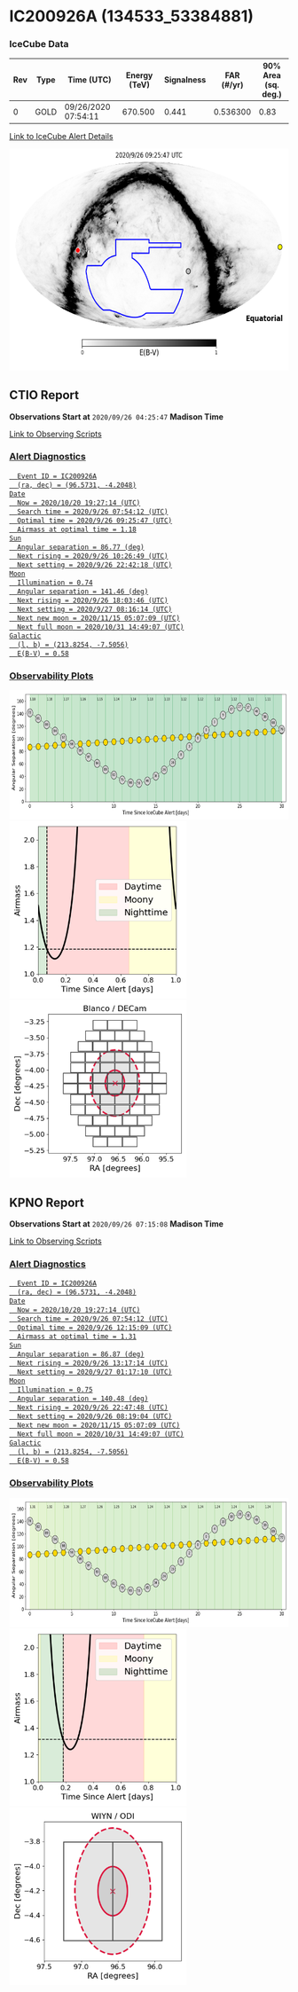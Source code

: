 # IC200926A (134533_53384881)

### IceCube Data

| Rev | Type | Time (UTC) | Energy (TeV) | Signalness | FAR (#/yr) | 90% Area (sq. deg.) |
| --- | --- | --- | --- | --- | --- | --- |
| 0 | GOLD | 09/26/2020  07:54:11 | 670.500 | 0.441 | 0.536300 | 0.83 |

<a href="https://gcn.gsfc.nasa.gov/gcn/notices_amon_g_b/134533_53384881.amon" target="_blank">Link to IceCube Alert Details</a>

<a href="https://rmorgan10.github.io/AlertMonitoring/IC200926A_0/CTIO_skymap.png" target="_blank">
  <img src="CTIO_skymap.png" alt="CTIO Skymap" style="width:700px;height:400px;">
</a>


## CTIO Report

**Observations Start at**  `2020/09/26 04:25:47`  **Madison Time**

<a href="https://github.com/rmorgan10/AlertMonitoring/blob/main/IC200926A_0/CTIO.json" target="_blank">Link to Observing Scripts

### Alert Diagnostics

```Event
  Event ID = IC200926A
  (ra, dec) = (96.5731, -4.2048)
Date
  Now = 2020/10/20 19:27:14 (UTC)
  Search time = 2020/9/26 07:54:12 (UTC)
  Optimal time = 2020/9/26 09:25:47 (UTC)
  Airmass at optimal time = 1.18
Sun
  Angular separation = 86.77 (deg)
  Next rising = 2020/9/26 10:26:49 (UTC)
  Next setting = 2020/9/26 22:42:18 (UTC)
Moon
  Illumination = 0.74
  Angular separation = 141.46 (deg)
  Next rising = 2020/9/26 18:03:46 (UTC)
  Next setting = 2020/9/27 08:16:14 (UTC)
  Next new moon = 2020/11/15 05:07:09 (UTC)
  Next full moon = 2020/10/31 14:49:07 (UTC)
Galactic
  (l, b) = (213.8254, -7.5056)
  E(B-V) = 0.58
```
### Observability Plots

<a href="https://rmorgan10.github.io/AlertMonitoring/IC200926A_0/CTIO_forecast.png" target="_blank">
  <img src="CTIO_forecast.png" alt="CTIO Forecast" style="width:700px;height:233px;">
</a>

<a href="https://rmorgan10.github.io/AlertMonitoring/IC200926A_0/CTIO_airmass.png" target="_blank">
  <img src="CTIO_airmass.png" alt="CTIO Airmass" style="width:320px;height:320px;">
</a>
<a href="https://rmorgan10.github.io/AlertMonitoring/IC200926A_0/CTIO_fov.png" target="_blank">
  <img src="CTIO_fov.png" alt="CTIO FoV" style="width:320px;height:320px;">
</a>


## KPNO Report

**Observations Start at**  `2020/09/26 07:15:08`  **Madison Time**

<a href="https://github.com/rmorgan10/AlertMonitoring/blob/main/IC200926A_0/KPNO.json" target="_blank">Link to Observing Scripts

### Alert Diagnostics

```Event
  Event ID = IC200926A
  (ra, dec) = (96.5731, -4.2048)
Date
  Now = 2020/10/20 19:27:14 (UTC)
  Search time = 2020/9/26 07:54:12 (UTC)
  Optimal time = 2020/9/26 12:15:09 (UTC)
  Airmass at optimal time = 1.31
Sun
  Angular separation = 86.87 (deg)
  Next rising = 2020/9/26 13:17:14 (UTC)
  Next setting = 2020/9/27 01:17:10 (UTC)
Moon
  Illumination = 0.75
  Angular separation = 140.48 (deg)
  Next rising = 2020/9/26 22:47:48 (UTC)
  Next setting = 2020/9/26 08:19:04 (UTC)
  Next new moon = 2020/11/15 05:07:09 (UTC)
  Next full moon = 2020/10/31 14:49:07 (UTC)
Galactic
  (l, b) = (213.8254, -7.5056)
  E(B-V) = 0.58
```
### Observability Plots

<a href="https://rmorgan10.github.io/AlertMonitoring/IC200926A_0/KPNO_forecast.png" target="_blank">
  <img src="KPNO_forecast.png" alt="KPNO Forecast" style="width:700px;height:233px;">
</a>

<a href="https://rmorgan10.github.io/AlertMonitoring/IC200926A_0/KPNO_airmass.png" target="_blank">
  <img src="KPNO_airmass.png" alt="KPNO Airmass" style="width:320px;height:320px;">
</a>
<a href="https://rmorgan10.github.io/AlertMonitoring/IC200926A_0/KPNO_fov.png" target="_blank">
  <img src="KPNO_fov.png" alt="KPNO FoV" style="width:320px;height:320px;">
</a>

